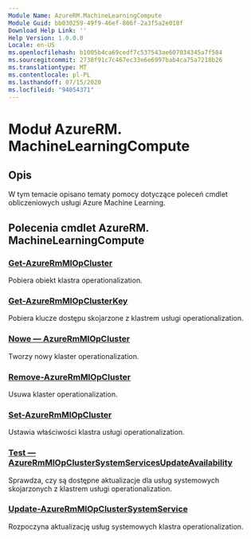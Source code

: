 ```yaml
---
Module Name: AzureRM.MachineLearningCompute
Module Guid: bb030259-49f9-46ef-806f-2a3f5a2e018f
Download Help Link: ''
Help Version: 1.0.0.0
Locale: en-US
ms.openlocfilehash: b1005b4ca69cedf7c537543ae607034345a7f584
ms.sourcegitcommit: 2738f91c7c467ec33e6e6997bab4ca75a7218b26
ms.translationtype: MT
ms.contentlocale: pl-PL
ms.lasthandoff: 07/15/2020
ms.locfileid: "94054371"
---
```

# Moduł AzureRM. MachineLearningCompute
## Opis
W tym temacie opisano tematy pomocy dotyczące poleceń cmdlet obliczeniowych usługi Azure Machine Learning.

## Polecenia cmdlet AzureRM. MachineLearningCompute
### [Get-AzureRmMlOpCluster](Get-AzureRmMlOpCluster.md)
Pobiera obiekt klastra operationalization.

### [Get-AzureRmMlOpClusterKey](Get-AzureRmMlOpClusterKey.md)
Pobiera klucze dostępu skojarzone z klastrem usługi operationalization.

### [Nowe — AzureRmMlOpCluster](New-AzureRmMlOpCluster.md)
Tworzy nowy klaster operationalization.

### [Remove-AzureRmMlOpCluster](Remove-AzureRmMlOpCluster.md)
Usuwa klaster operationalization.

### [Set-AzureRmMlOpCluster](Set-AzureRmMlOpCluster.md)
Ustawia właściwości klastra usługi operationalization.

### [Test — AzureRmMlOpClusterSystemServicesUpdateAvailability](Test-AzureRmMlOpClusterSystemServicesUpdateAvailability.md)
Sprawdza, czy są dostępne aktualizacje dla usług systemowych skojarzonych z klastrem usługi operationalization.

### [Update-AzureRmMlOpClusterSystemService](Update-AzureRmMlOpClusterSystemService.md)
Rozpoczyna aktualizację usług systemowych klastra operationalization.
